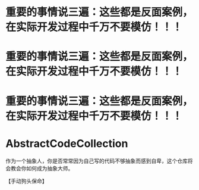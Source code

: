 # 重要的事情说三遍：这些都是反面案例，在实际开发过程中千万不要模仿！！！
# 重要的事情说三遍：这些都是反面案例，在实际开发过程中千万不要模仿！！！
# 重要的事情说三遍：这些都是反面案例，在实际开发过程中千万不要模仿！！！

# AbstractCodeCollection
作为一个抽象人，你是否常常因为自己写的代码不够抽象而感到自卑，这个仓库将会教会你如何成为抽象大师。

【手动狗头保命】
